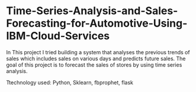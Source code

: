 # Time-Series-Analysis-and-Sales-Forecasting-for-Automotive-Using-IBM-Cloud-Services
In This project I tried building a system that analyses the previous trends of sales which includes sales on various days and predicts future sales. The goal of this project is to forecast the sales of stores by using time series analysis.

Ttechnology used: 
Python,
Sklearn,
fbprophet,
flask

